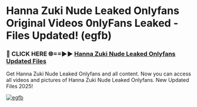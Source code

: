 # Hanna Zuki Nude Leaked Onlyfans Original Videos 0nlyFans Leaked - Files Updated! (egfb)

<h3>🔴 CLICK HERE 🌐==►► <a href="https://tinyurl.com/x26r9saj" rel="nofollow">Hanna Zuki Nude Leaked Onlyfans Updated Files</a></h3>

Get Hanna Zuki Nude Leaked Onlyfans and all content. Now you can access all videos and pictures of Hanna Zuki Nude Leaked Onlyfans. New Updated Files 2025!

[![egfb](https://i.imgur.com/LkgZPqh.gif)](https://tinyurl.com/x26r9saj)

